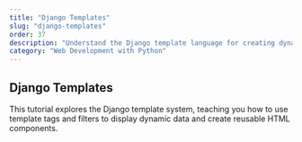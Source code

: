 ```yaml
---
title: "Django Templates"
slug: "django-templates"
order: 37
description: "Understand the Django template language for creating dynamic web pages."
category: "Web Development with Python"
---
```


## Django Templates

This tutorial explores the Django template system, teaching you how to use template tags and filters to display dynamic data and create reusable HTML components.
